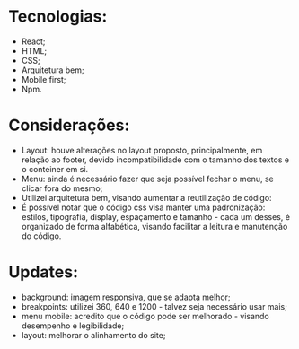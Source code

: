 # Tecnologias:

- React;
- HTML;
- CSS;
- Arquitetura bem;
- Mobile first;
- Npm.

# Considerações:
- Layout: houve alterações no layout proposto, principalmente, em relação ao footer, devido incompatibilidade com o tamanho dos textos e o conteiner em si.
- Menu: ainda é necessário fazer que seja possível fechar o menu, se clicar fora do mesmo;
- Utilizei arquitetura bem, visando aumentar a reutilização de código:
- É possível notar que o código css visa manter uma padronização: estilos, tipografia, display, espaçamento e tamanho - cada um desses, é organizado de forma alfabética, visando facilitar a leitura e manutenção do código.

    
# Updates:
- background: imagem responsiva, que se adapta melhor;
- breakpoints: utilizei 360, 640 e 1200 - talvez seja necessário usar mais;
- menu mobile: acredito que o código pode ser melhorado - visando desempenho e legibilidade;
- layout: melhorar o alinhamento do site;
    